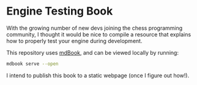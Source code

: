 # Engine Testing Book

With the growing number of new devs joining the chess programming community, I thought it would be nice to compile a resource that explains how to properly test your engine during development.

This repository uses [mdBook](https://rust-lang.github.io/mdBook/), and can be viewed locally by running:

```bash
mdbook serve --open
```

I intend to publish this book to a static webpage (once I figure out how!).
